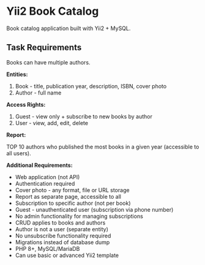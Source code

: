 # Yii2 Book Catalog

Book catalog application built with Yii2 + MySQL.

## Task Requirements

Books can have multiple authors.

**Entities:**

1. Book - title, publication year, description, ISBN, cover photo
2. Author - full name

**Access Rights:**

1. Guest - view only + subscribe to new books by author
2. User - view, add, edit, delete

**Report:**

TOP 10 authors who published the most books in a given year (accessible to all users).

**Additional Requirements:**

- Web application (not API)
- Authentication required
- Cover photo - any format, file or URL storage
- Report as separate page, accessible to all
- Subscription to specific author (not per book)
- Guest - unauthenticated user (subscription via phone number)
- No admin functionality for managing subscriptions
- CRUD applies to books and authors
- Author is not a user (separate entity)
- No unsubscribe functionality required
- Migrations instead of database dump
- PHP 8+, MySQL/MariaDB
- Can use basic or advanced Yii2 template
